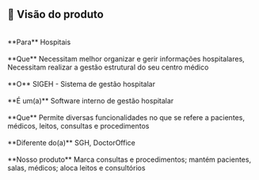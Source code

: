 ## 🔖 Visão do produto
<br>
**Para** Hospitais<br> 
<br> 
**Que** Necessitam melhor organizar e gerir informações hospitalares, Necessitam realizar a gestão estrutural do seu centro médico<br> 
<br> 
**O** SIGEH - Sistema de gestão hospitalar<br> 
<br>
**É um(a)** Software interno de gestão hospitalar<br> 
<br> 
**Que** Permite diversas funcionalidades no que se refere a pacientes, médicos, leitos, consultas e procedimentos<br> 
<br> 
**Diferente do(a)** SGH, DoctorOffice<br> 
<br> 
**Nosso produto** Marca consultas e procedimentos; mantém pacientes, salas, médicos; aloca leitos e consultórios<br> 
